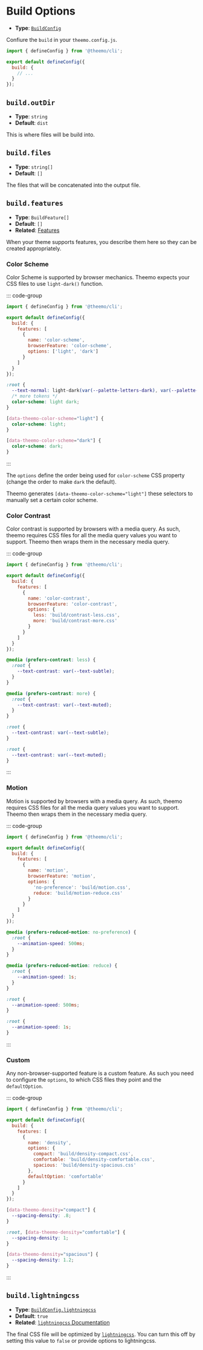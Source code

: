 # Build Options

- **Type**: [`BuildConfig`](../api/@theemo/build/interfaces/BuildConfig.md)

Confiure the `build` in your `theemo.config.js`.

```js [theemo.config.js] twoslash
import { defineConfig } from '@theemo/cli';

export default defineConfig({
  build: {
    // ...
  }
});
```

## `build.outDir`

- **Type**: `string`
- **Default**: `dist`

This is where files will be build into.

## `build.files`

- **Type**: `string[]`
- **Default**: `[]`

The files that will be concatenated into the output file.

## `build.features`

- **Type**: `BuildFeature[]`
- **Default**: `[]`
- **Related**: [Features](../design-tokens/features.md)

When your theme supports features, you describe them here so they can be created
appropriately.

### Color Scheme

Color Scheme is supported by browser mechanics. Theemo expects your
CSS files to use `light-dark()` function.

::: code-group

```js [theemo.config.js] twoslash
import { defineConfig } from '@theemo/cli';

export default defineConfig({
  build: {
    features: [
      {
        name: 'color-scheme',
        browserFeature: 'color-scheme',
        options: ['light', 'dark']
      }
    ]
  }
});
```

```css [dist/theme.css]
:root {
  --text-normal: light-dark(var(--palette-letters-dark), var(--palette-letters-light));
  /* more tokens */
  color-scheme: light dark;
}

[data-theemo-color-scheme="light"] {
  color-scheme: light;
}

[data-theemo-color-scheme="dark"] {
  color-scheme: dark;
}
```

:::

The `options` define the order being used for `color-scheme` CSS property
(change the order to make `dark` the default).

Theemo generates `[data-theemo-color-scheme="light"]` these selectors to
manually set a certain color scheme.

### Color Contrast

Color contrast is supported by browsers with a media query. As such, theemo
requires CSS files for all the media query values you want to support. Theemo
then wraps them in the necessary media query.

::: code-group

```js [theemo.config.js] twoslash
import { defineConfig } from '@theemo/cli';

export default defineConfig({
  build: {
    features: [
      {
        name: 'color-contrast',
        browserFeature: 'color-contrast',
        options: {
          less: 'build/contrast-less.css',
          more: 'build/contrast-more.css'
        }
      }
    ]
  }
});
```

```css [dist/theme.css]
@media (prefers-contrast: less) {
  :root {
    --text-contrast: var(--text-subtle);
  }
}

@media (prefers-contrast: more) {
  :root {
    --text-contrast: var(--text-muted);
  }
}
```

```css [build/contrast-less.css]
:root {
  --text-contrast: var(--text-subtle);
}
```

```css [build/contrast-more.css]
:root {
  --text-contrast: var(--text-muted);
}
```

:::

### Motion

Motion is supported by browsers with a media query. As such, theemo
requires CSS files for all the media query values you want to support. Theemo
then wraps them in the necessary media query.

::: code-group

```js [theemo.config.js] twoslash
import { defineConfig } from '@theemo/cli';

export default defineConfig({
  build: {
    features: [
      {
        name: 'motion',
        browserFeature: 'motion',
        options: {
          'no-preference': 'build/motion.css',
          reduce: 'build/motion-reduce.css'
        }
      }
    ]
  }
});
```

```css [dist/theme.css]
@media (prefers-reduced-motion: no-preference) {
  :root {
    --animation-speed: 500ms;
  }
}

@media (prefers-reduced-motion: reduce) {
  :root {
    --animation-speed: 1s;
  }
}
```

```css [build/motion.css]
:root {
  --animation-speed: 500ms;
}
```

```css [build/motion-reduce.css]
:root {
  --animation-speed: 1s;
}
```

:::

### Custom

Any non-browser-supported feature is a custom feature. As such you need to
configure the `options`, to which CSS files they point and the `defaultOption`.

::: code-group

```js [theemo.config.js] twoslash
import { defineConfig } from '@theemo/cli';

export default defineConfig({
  build: {
    features: [
      {
        name: 'density',
        options: {
          compact: 'build/density-compact.css',
          comfortable: 'build/density-comfortable.css',
          spacious: 'build/density-spacious.css'
        },
        defaultOption: 'comfortable'
      }
    ]
  }
});
```

```css [dist/theme.css]
[data-theemo-density="compact"] {
  --spacing-density: .8;
}

:root, [data-theemo-density="comfortable"] {
  --spacing-density: 1;
}

[data-theemo-density="spacious"] {
  --spacing-density: 1.2;
}
```

:::

## `build.lightningcss`

- **Type**: [`BuildConfig.lightningcss`](../api/@theemo/build/interfaces/BuildConfig.md#lightningcss)
- **Default**: `true`
- **Related**: [`lightningcss` Documentation](https://lightningcss.dev/docs.html)

The final CSS file will be optimized by [`lightningcss`](https://lightningcss.dev). You can turn this off by
setting this value to `false` or provide options to lightningcss.

